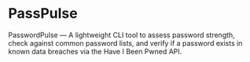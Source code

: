 # PassPulse
PasswordPulse — A lightweight CLI tool to assess password strength, check against common password lists, and verify if a password exists in known data breaches via the Have I Been Pwned API.
